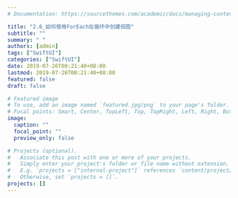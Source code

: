 ```yaml
---
# Documentation: https://sourcethemes.com/academic/docs/managing-content/

title: "2.6_如何使用ForEach在循环中创建视图"
subtitle: ""
summary: " "
authors: [admin]
tags: ["SwiftUI"]
categories: ["SwiftUI"]
date: 2019-07-26T00:21:40+08:00
lastmod: 2019-07-26T00:21:40+08:00
featured: false
draft: false

# Featured image
# To use, add an image named `featured.jpg/png` to your page's folder.
# Focal points: Smart, Center, TopLeft, Top, TopRight, Left, Right, BottomLeft, Bottom, BottomRight.
image:
  caption: ""
  focal_point: ""
  preview_only: false

# Projects (optional).
#   Associate this post with one or more of your projects.
#   Simply enter your project's folder or file name without extension.
#   E.g. `projects = ["internal-project"]` references `content/project/deep-learning/index.md`.
#   Otherwise, set `projects = []`.
projects: []
---
```


